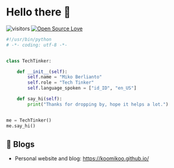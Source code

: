 

# Hello there 👋

![visitors](https://visitor-badge.laobi.icu/badge?page_id=mikoberlianto.mikoberlianto-visitor-badge)
[![Open Source Love](https://badges.frapsoft.com/os/v3/open-source.png?v=103)](https://github.com/ellerbrock/open-source-badges/)


```python
#!/usr/bin/python
# -*- coding: utf-8 -*-


class TechTinker:

    def __init__(self):
        self.name = "Miko Berlianto"
        self.role = "Tech Tinker"
        self.language_spoken = ["id_ID", "en_US"]

    def say_hi(self):
        print("Thanks for dropping by, hope it helps a lot.")


me = TechTinker()
me.say_hi()
```

## 📝 Blogs

- Personal website and blog: https://koomikoo.github.io/

<!---
- 👋 Hi, I’m @mikoberlianto
- 👀 I’m interested in ...
- 🌱 I’m currently learning ...
- 💞️ I’m looking to collaborate on ...
- 📫 How to reach me ...


mikoberlianto/mikoberlianto is a ✨ special ✨ repository because its `README.md` (this file) appears on your GitHub profile.
You can click the Preview link to take a look at your changes.
--->
